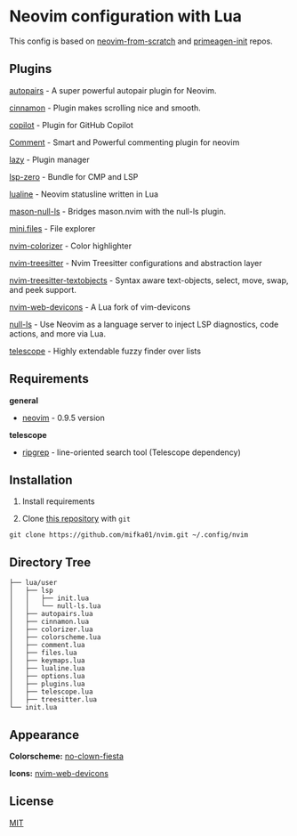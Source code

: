 # Neovim configuration with Lua

This config is based on [neovim-from-scratch](https://github.com/LunarVim/Neovim-from-scratch) and [primeagen-init](https://github.com/ThePrimeagen/init.lua) repos.

## Plugins

[autopairs](https://github.com/windwp/nvim-autopairs) - A super powerful autopair plugin for Neovim.

[cinnamon](https://github.com/declancm/cinnamon.nvim) - Plugin makes scrolling nice and smooth.

[copilot](https://github.com/github/copilot.vim) - Plugin for GitHub Copilot

[Comment](https://github.com/numToStr/Comment.nvim) - Smart and Powerful commenting plugin for neovim

[lazy](https://github.com/folke/lazy.nvim) - Plugin manager

[lsp-zero](https://github.com/VonHeikemen/lsp-zero.nvim) - Bundle for CMP and LSP

[lualine](https://github.com/nvim-lualine/lualine.nvim) - Neovim statusline written in Lua

[mason-null-ls](https://github.com/jose-elias-alvarez/null-ls.nvim) - Bridges mason.nvim with the null-ls plugin.

[mini.files](https://github.com/echasnovski/mini.nvim/blob/main/readmes/mini-files.md) - File explorer

[nvim-colorizer](https://github.com/norcalli/nvim-colorizer.lua) - Color highlighter

[nvim-treesitter](https://github.com/nvim-treesitter/nvim-treesitter) - Nvim Treesitter configurations and abstraction layer

[nvim-treesitter-textobjects](https://github.com/nvim-treesitter/nvim-treesitter-textobjects) - Syntax aware text-objects, select, move, swap, and peek support.

[nvim-web-devicons](https://github.com/nvim-tree/nvim-web-devicons) - A Lua fork of vim-devicons

[null-ls](https://github.com/jose-elias-alvarez/null-ls.nvim) - Use Neovim as a language server to inject LSP diagnostics, code actions, and more via Lua.

[telescope](https://github.com/nvim-treesitter/nvim-treesitter) - Highly extendable fuzzy finder over lists

## Requirements

**general**

- [neovim](https://github.com/neovim/neovim) - 0.9.5 version

**telescope**

- [ripgrep](https://github.com/BurntSushi/ripgrep) - line-oriented search tool (Telescope dependency)

## Installation

1. Install requirements

2. Clone [this repository](https://github.com/mifka01/nvim) with `git`

```term
git clone https://github.com/mifka01/nvim.git ~/.config/nvim
```

## Directory Tree

```
├── lua/user
│   ├── lsp
│   │   ├── init.lua
│   │   └── null-ls.lua
│   ├── autopairs.lua
│   ├── cinnamon.lua
│   ├── colorizer.lua
│   ├── colorscheme.lua
│   ├── comment.lua
│   ├── files.lua
│   ├── keymaps.lua
│   ├── lualine.lua
│   ├── options.lua
│   ├── plugins.lua
│   ├── telescope.lua
│   ├── treesitter.lua
└── init.lua
```

## Appearance

**Colorscheme:** [no-clown-fiesta](https://github.com/aktersnurra/no-clown-fiesta.nvim)

**Icons:** [nvim-web-devicons](https://github.com/kyazdani42/nvim-web-devicons)

## License

[MIT](https://choosealicense.com/licenses/mit/)
